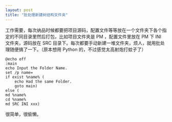 ```yaml
---
layout: post
title: "批处理新建树结构文件夹"
---
```


工作需要，每次纳品时候都要把项目源码，配置文件等等放在一个文件夹下各个指定的不同目录里然后打包，比如项目文件夹是 PM ，配置文件里放在 PM 下 INI 文件夹，源码放在 SRC 目录下。每次都要手动新建一堆文件夹，烦人，就用批处理随便搞了一下。（原本想用 Python 的，不过感觉太高射炮打蚊子了）

```
@echo off
:main
echo Input the Folder Name.
set /p name=
if exist %name% (
    echo Had the same Folder.
    goto main)
else (
md %name%
cd %name%
md SRC INI xxx)
```

很简单，很偷懒。

